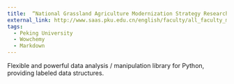 ```yaml
---
title:  “National Grassland Agriculture Modernization Strategy Research Project”,date: 2019-07-26
external_link: http://www.saas.pku.edu.cn/english/faculty/all_faculty_members_list/eh/365537.htm
tags:
  - Peking University
  - Wowchemy
  - Markdown
---
```


Flexible and powerful data analysis / manipulation library for Python, providing labeled data structures.

<!--more-->
